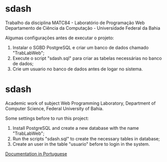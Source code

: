 # sdash
Trabalho da disciplina MATC84 - Laboratório de Programação Web
Departamento de Ciência da Computação - Universidade Federal da Bahia

Algumas configurações antes de executar o projeto:
1. Instalar o SGBD PostgreSQL e criar um banco de dados chamado "TrabLabWeb";
2. Execute o script "sdash.sql" para criar as tabelas necessárias no banco de dados;
3. Crie um usuario no banco de dados antes de logar no sistema.

# sdash
Academic work of subject Web Programming Laboratory, Department of Computer Science, Federal University of Bahia.

Some settings before to run this project:
1. Install PostgreSQL and create a new database with the name "TrabLabWeb";
2. Run the scripts "sdash.sql" to create the necessary tables in database;
3. Create an user in the table "usuario" before to login in the system.

[Documentation in Portuguese](https://github.com/mmsdivino/sdash/wiki)

